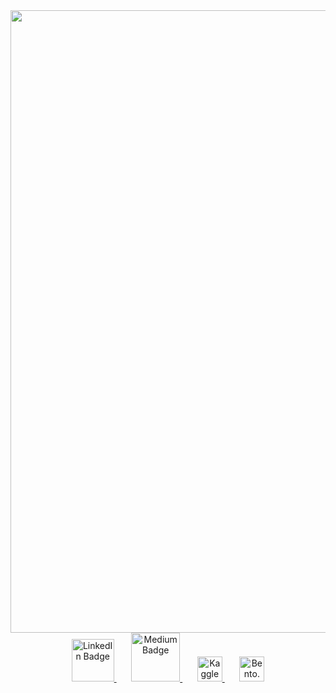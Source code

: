 <img width="996" src="https://github.com/user-attachments/assets/82f137f2-5ad5-441c-aad5-c0cfac93bb71" />

<div align="center">
  <a href="https://www.linkedin.com/in/garvitsingh14/">
    <img src="https://github.com/user-attachments/assets/167a6696-4f43-4897-9a03-91b632b8a371" alt="LinkedIn Badge" height="68"/>
  </a>
  &nbsp;&nbsp;&nbsp;&nbsp;&nbsp;
  <a href="https://medium.com/@garvitsingh1401">
    <img src="https://github.com/user-attachments/assets/b97f09a3-690d-4c07-9e7c-e7b21d94a8a2" alt="Medium Badge" height="78"/>
  </a>
  &nbsp;&nbsp;&nbsp;&nbsp;&nbsp;
  <a href="https://www.kaggle.com/garvitsingh14">
    <img src="https://github.com/user-attachments/assets/88a6e30c-fc9a-4ad5-a5eb-7b54e4117d962" alt="Kaggle Badge" height="40"/>
  </a>
  &nbsp;&nbsp;&nbsp;&nbsp;&nbsp;
  <a href="https://bento.me/garvit14">
    <img src="https://github.com/user-attachments/assets/7ba756ba-f01b-4ad3-95d7-43e4af6b326b" alt="Bento.me Badge" height="40"/>
  </a>
</div>



